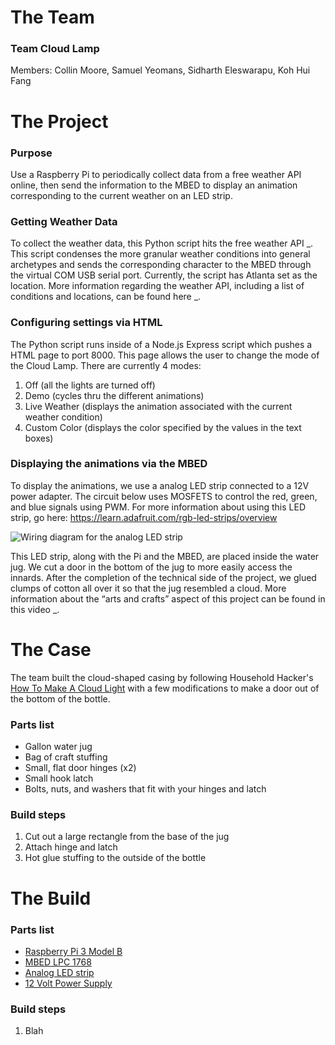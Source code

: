 # The Team
### Team Cloud Lamp
Members: Collin Moore, Samuel Yeomans, Sidharth Eleswarapu, Koh Hui Fang

# The Project
### Purpose 
Use a Raspberry Pi to periodically collect data from a free weather API online, then send the information to the MBED to display an animation corresponding to the current weather on an LED strip.

### Getting Weather Data
To collect the weather data, this Python script hits the free weather API _. This script condenses the more granular weather conditions into general archetypes and sends the corresponding character to the MBED through the virtual COM USB serial port. Currently, the script has Atlanta set as the location. More information regarding the weather API, including a list of conditions and locations, can be found here _.

### Configuring settings via HTML
The Python script runs inside of a Node.js Express script which pushes a HTML page to port 8000. This page allows the user to change the mode of the Cloud Lamp. There are currently 4 modes:
1. Off (all the lights are turned off)
2. Demo (cycles thru the different animations)
3. Live Weather (displays the animation associated with the current weather condition)
4. Custom Color (displays the color specified by the values in the text boxes)

### Displaying the animations via the MBED
To display the animations, we use a analog LED strip connected to a 12V power adapter. The circuit below uses MOSFETS to control the red, green, and blue signals using PWM. For more information about using this LED strip, go here: https://learn.adafruit.com/rgb-led-strips/overview

![Wiring diagram for the analog LED strip](https://cdn-learn.adafruit.com/assets/assets/000/002/692/original/led_strips_ledstripfet.gif?1448059609)

This LED strip, along with the Pi and the MBED, are placed inside the water jug. We cut a door in the bottom of the jug to more easily access the innards. After the completion of the technical side of the project, we glued clumps of cotton all over it so that the jug resembled a cloud. More information about the “arts and crafts” aspect of this project can be found in this video _.

# The Case

The team built the cloud-shaped casing by following Household Hacker's [How To Make A Cloud Light](https://www.youtube.com/watch?v=07m0e7NwzKc) with a few modifications to make a door out of the bottom of the bottle. 

### Parts list
- Gallon water jug
- Bag of craft stuffing
- Small, flat door hinges (x2)
- Small hook latch
- Bolts, nuts, and washers that fit with your hinges and latch

### Build steps
1. Cut out a large rectangle from the base of the jug
2. Attach hinge and latch
3. Hot glue stuffing to the outside of the bottle

# The Build

### Parts list
- [Raspberry Pi 3 Model B](https://www.raspberrypi.org/products/raspberry-pi-3-model-b/)
- [MBED LPC 1768](https://os.mbed.com/platforms/mbed-LPC1768/)
- [Analog LED strip](https://www.adafruit.com/product/285?length=1)
- [12 Volt Power Supply](https://www.adafruit.com/product/798)

### Build steps

1. Blah
